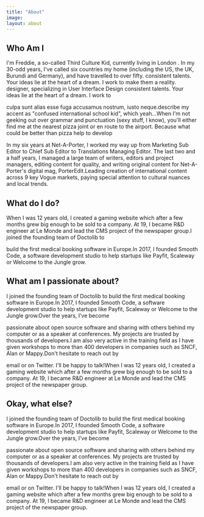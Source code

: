 ```yaml
---
title: "About"
image: 
layout: about
---
```


## Who Am I

I'm Freddie, a so-called Third Culture Kid, currently living in London . In my 30-odd years, I've called six countries my home (including the US, the UK, Burundi and Germany), and have travelled to over fifty.
consistent talents. Your ideas lie at the heart of a dream. I work to make them a reality. designer, specializing in User Interface Design consistent talents. Your ideas lie at the heart of a dream. I work to

culpa sunt alias esse fuga accusamus nostrum, iusto neque.describe
my accent as "confused international school kid", which yeah...When I'm not geeking out over grammar and punctuation (sexy stuff, I know), you'll either find me at the nearest pizza joint or en route to the airport. Because what could be better than pizza help to develop

In my six years at Net-A-Porter, I worked my way up from Marketing Sub Editor to Chief Sub Editor to Translations Managing Editor. The last two and a half years, I managed a large team of writers, editors and project managers, editing content for quality, and writing original content for Net-A-Porter's digital mag, PorterEdit.Leading creation
of international content across 9 key Vogue markets, paying special attention to cultural nuances and local trends. ​

## What do I do?

When I was 12 years old, I created a gaming website which after a few months grew big enough to be sold to a company. At 19, I became R&D engineer at Le Monde and lead the CMS project of the newspaper group.I joined the founding team of Doctolib to

build the first medical booking software in Europe.In 2017, I founded Smooth Code, a software development studio to help startups like Payfit, Scaleway or Welcome to the Jungle grow.

## What am I passionate about?

I joined the founding team of Doctolib to build the first medical booking software in Europe.In 2017, I founded Smooth Code, a software development studio to help startups like Payfit, Scaleway or Welcome to the Jungle grow.Over the years, I’ve become

passionate about open source software and sharing with others behind my computer or as a speaker at conferences. My projects are trusted by thousands of developers.I am also very active in the training field as I have given workshops to more than 400 developers in companies such as SNCF, Alan or Mappy.Don't hesitate to reach out by

email or on Twitter. I'll be happy to talk!When I was 12 years old, I created a gaming website which after a few months grew big enough to be sold to a company. At 19, I became R&D engineer at Le Monde and lead the CMS project of the newspaper group.

## Okay, what else?

I joined the founding team of Doctolib to build the first medical booking software in Europe.In 2017, I founded Smooth Code, a software development studio to help startups like Payfit, Scaleway or Welcome to the Jungle grow.Over the years, I’ve become

passionate about open source software and sharing with others behind my computer or as a speaker at conferences. My projects are trusted by thousands of developers.I am also very active in the training field as I have given workshops to more than 400 developers in companies such as SNCF, Alan or Mappy.Don't hesitate to reach out by

email or on Twitter. I'll be happy to talk!When I was 12 years old, I created a gaming website which after a few months grew big enough to be sold to a company. At 19, I became R&D engineer at Le Monde and lead the CMS project of the newspaper group.
